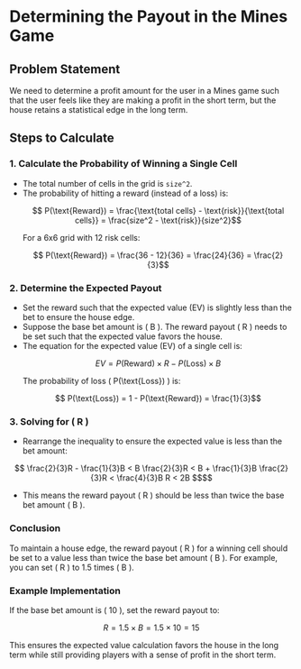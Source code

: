 # Determining the Payout in the Mines Game

## Problem Statement
We need to determine a profit amount for the user in a Mines game such that the user feels like they are making a profit in the short term, but the house retains a statistical edge in the long term.

## Steps to Calculate

### 1. Calculate the Probability of Winning a Single Cell
- The total number of cells in the grid is `size^2`.
- The probability of hitting a reward (instead of a loss) is:
  ```math
    P(\text{Reward}) = \frac{\text{total cells} - \text{risk}}{\text{total cells}} = \frac{size^2 - \text{risk}}{size^2}
  ```
  For a 6x6 grid with 12 risk cells:
  ```math 
    P(\text{Reward}) = \frac{36 - 12}{36} = \frac{24}{36} = \frac{2}{3}
  ```

### 2. Determine the Expected Payout
- Set the reward such that the expected value (EV) is slightly less than the bet to ensure the house edge.
- Suppose the base bet amount is \( B \). The reward payout \( R \) needs to be set such that the expected value favors the house.
- The equation for the expected value (EV) of a single cell is:
  ```math
    EV = P(\text{Reward}) \times R - P(\text{Loss}) \times B
  ```
  The probability of loss \( P(\text{Loss}) \) is:
  ```math
    P(\text{Loss}) = 1 - P(\text{Reward}) = \frac{1}{3}
  ```

### 3. Solving for \( R \)
- Rearrange the inequality to ensure the expected value is less than the bet amount:

```math
 \frac{2}{3}R - \frac{1}{3}B < B 
\frac{2}{3}R < B + \frac{1}{3}B 
 \frac{2}{3}R < \frac{4}{3}B
 R < 2B $$
```

- This means the reward payout \( R \) should be less than twice the base bet amount \( B \).

### Conclusion
To maintain a house edge, the reward payout \( R \) for a winning cell should be set to a value less than twice the base bet amount \( B \). For example, you can set \( R \) to 1.5 times \( B \).

### Example Implementation
If the base bet amount is \( 10 \), set the reward payout to:

```math
    R = 1.5 \times B = 1.5 \times 10 = 15
```

This ensures the expected value calculation favors the house in the long term while still providing players with a sense of profit in the short term.
